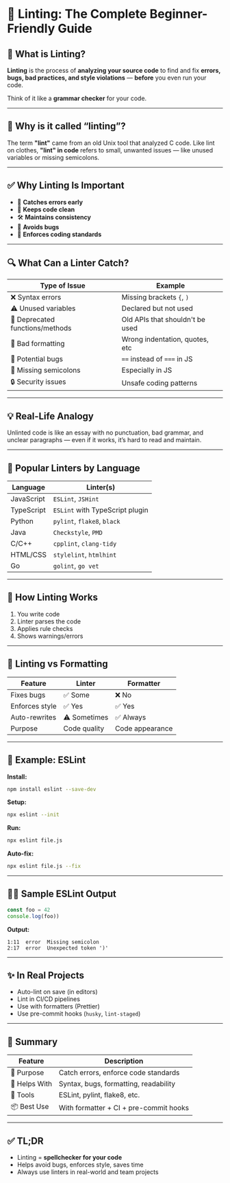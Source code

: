 
# 🧹 Linting: The Complete Beginner-Friendly Guide

## 📖 What is Linting?

**Linting** is the process of **analyzing your source code** to find and fix **errors, bugs, bad practices, and style violations** — **before** you even run your code.

Think of it like a **grammar checker** for your code.

---

## 🧠 Why is it called “linting”?

The term **"lint"** came from an old Unix tool that analyzed C code. Like lint on clothes, **"lint" in code** refers to small, unwanted issues — like unused variables or missing semicolons.

---

## ✅ Why Linting Is Important

- 🧪 **Catches errors early**
- 🧼 **Keeps code clean**
- 🛠️ **Maintains consistency**
- 🧯 **Avoids bugs**
- 📜 **Enforces coding standards**

---

## 🔍 What Can a Linter Catch?

| Type of Issue                        | Example                        |
|-------------------------------------|--------------------------------|
| ❌ Syntax errors                     | Missing brackets `{`, `)`     |
| ⚠️ Unused variables                  | Declared but not used         |
| 🚫 Deprecated functions/methods     | Old APIs that shouldn't be used|
| 🧩 Bad formatting                   | Wrong indentation, quotes, etc|
| 🧯 Potential bugs                    | `==` instead of `===` in JS   |
| 📝 Missing semicolons               | Especially in JS              |
| 🔒 Security issues                  | Unsafe coding patterns         |

---

## 💡 Real-Life Analogy

Unlinted code is like an essay with no punctuation, bad grammar, and unclear paragraphs — even if it works, it’s hard to read and maintain.

---

## 🧰 Popular Linters by Language

| Language     | Linter(s)                         |
|--------------|-----------------------------------|
| JavaScript   | `ESLint`, `JSHint`                |
| TypeScript   | `ESLint` with TypeScript plugin   |
| Python       | `pylint`, `flake8`, `black`       |
| Java         | `Checkstyle`, `PMD`               |
| C/C++        | `cpplint`, `clang-tidy`           |
| HTML/CSS     | `stylelint`, `htmlhint`           |
| Go           | `golint`, `go vet`                |

---

## 🧙 How Linting Works

1. You write code
2. Linter parses the code
3. Applies rule checks
4. Shows warnings/errors

---

## 🔄 Linting vs Formatting

| Feature         | Linter               | Formatter        |
|----------------|----------------------|------------------|
| Fixes bugs      | ✅ Some              | ❌ No            |
| Enforces style  | ✅ Yes               | ✅ Yes           |
| Auto-rewrites   | ⚠️ Sometimes         | ✅ Always        |
| Purpose         | Code quality         | Code appearance  |

---

## 🔧 Example: ESLint

**Install:**
```bash
npm install eslint --save-dev
```

**Setup:**
```bash
npx eslint --init
```

**Run:**
```bash
npx eslint file.js
```

**Auto-fix:**
```bash
npx eslint file.js --fix
```

---

## 🧑‍💻 Sample ESLint Output

```js
const foo = 42
console.log(foo))
```

**Output:**
```
1:11  error  Missing semicolon
2:17  error  Unexpected token ')'
```

---

## ✨ In Real Projects

- Auto-lint on save (in editors)
- Lint in CI/CD pipelines
- Use with formatters (Prettier)
- Use pre-commit hooks (`husky`, `lint-staged`)

---

## 🏁 Summary

| Feature         | Description                            |
|----------------|----------------------------------------|
| 🎯 Purpose      | Catch errors, enforce code standards   |
| 🧹 Helps With   | Syntax, bugs, formatting, readability  |
| 🔧 Tools        | ESLint, pylint, flake8, etc.           |
| 📦 Best Use     | With formatter + CI + pre-commit hooks |

---

## ✅ TL;DR

- Linting = **spellchecker for your code**
- Helps avoid bugs, enforces style, saves time
- Always use linters in real-world and team projects

